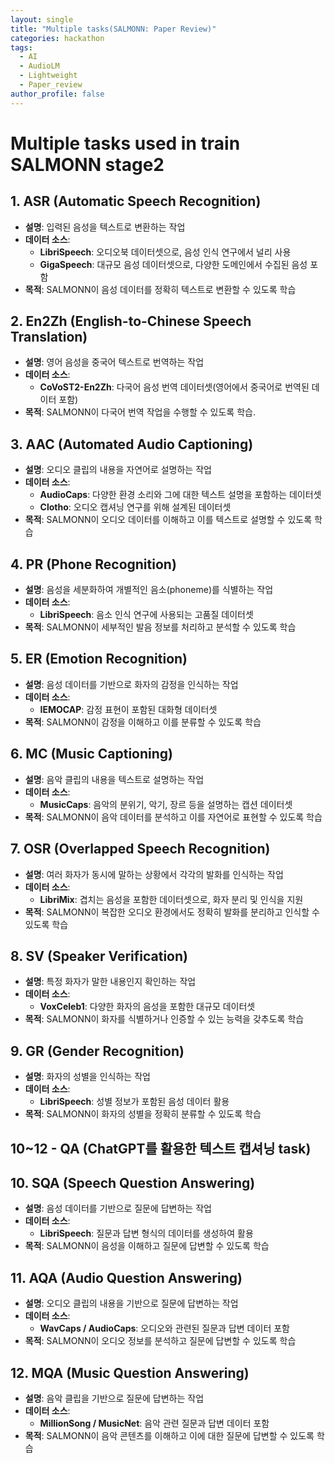 ```yaml
---
layout: single
title: "Multiple tasks(SALMONN: Paper Review)"
categories: hackathon
tags:
  - AI
  - AudioLM
  - Lightweight
  - Paper_review
author_profile: false
---
```


# **Multiple tasks used in train SALMONN stage2**



## **1. ASR (Automatic Speech Recognition)**

- **설명**: 입력된 음성을 텍스트로 변환하는 작업
- **데이터 소스**:
  - **LibriSpeech**: 오디오북 데이터셋으로, 음성 인식 연구에서 널리 사용
  - **GigaSpeech**: 대규모 음성 데이터셋으로, 다양한 도메인에서 수집된 음성 포함
- **목적**: SALMONN이 음성 데이터를 정확히 텍스트로 변환할 수 있도록 학습

## **2. En2Zh (English-to-Chinese Speech Translation)**

- **설명**: 영어 음성을 중국어 텍스트로 번역하는 작업
- **데이터 소스**:
  - **CoVoST2-En2Zh**: 다국어 음성 번역 데이터셋(영어에서 중국어로 번역된 데이터 포함)
- **목적**: SALMONN이 다국어 번역 작업을 수행할 수 있도록 학습.

## **3. AAC (Automated Audio Captioning)**

- **설명**: 오디오 클립의 내용을 자연어로 설명하는 작업
- **데이터 소스**:
  - **AudioCaps**: 다양한 환경 소리와 그에 대한 텍스트 설명을 포함하는 데이터셋
  - **Clotho**: 오디오 캡셔닝 연구를 위해 설계된 데이터셋
- **목적**: SALMONN이 오디오 데이터를 이해하고 이를 텍스트로 설명할 수 있도록 학습

## **4. PR (Phone Recognition)**

- **설명**: 음성을 세분화하여 개별적인 음소(phoneme)를 식별하는 작업
- **데이터 소스**:
  - **LibriSpeech**: 음소 인식 연구에 사용되는 고품질 데이터셋
- **목적**: SALMONN이 세부적인 발음 정보를 처리하고 분석할 수 있도록 학습

## **5. ER (Emotion Recognition)**

- **설명**: 음성 데이터를 기반으로 화자의 감정을 인식하는 작업
- **데이터 소스**:
  - **IEMOCAP**: 감정 표현이 포함된 대화형 데이터셋
- **목적**: SALMONN이 감정을 이해하고 이를 분류할 수 있도록 학습

## **6. MC (Music Captioning)**

- **설명**: 음악 클립의 내용을 텍스트로 설명하는 작업
- **데이터 소스**:
  - **MusicCaps**: 음악의 분위기, 악기, 장르 등을 설명하는 캡션 데이터셋
- **목적**: SALMONN이 음악 데이터를 분석하고 이를 자연어로 표현할 수 있도록 학습

## **7. OSR (Overlapped Speech Recognition)**

- **설명**: 여러 화자가 동시에 말하는 상황에서 각각의 발화를 인식하는 작업
- **데이터 소스**:
  - **LibriMix**: 겹치는 음성을 포함한 데이터셋으로, 화자 분리 및 인식을 지원
- **목적**: SALMONN이 복잡한 오디오 환경에서도 정확히 발화를 분리하고 인식할 수 있도록 학습

## **8. SV (Speaker Verification)**

- **설명**: 특정 화자가 말한 내용인지 확인하는 작업
- **데이터 소스**:
  - **VoxCeleb1**: 다양한 화자의 음성을 포함한 대규모 데이터셋
- **목적**: SALMONN이 화자를 식별하거나 인증할 수 있는 능력을 갖추도록 학습

## **9. GR (Gender Recognition)**

- **설명**: 화자의 성별을 인식하는 작업
- **데이터 소스**:
  - **LibriSpeech**: 성별 정보가 포함된 음성 데이터 활용
- **목적**: SALMONN이 화자의 성별을 정확히 분류할 수 있도록 학습

## 10~12 - QA (ChatGPT를 활용한 텍스트 캡셔닝 task)



## **10. SQA (Speech Question Answering)**

- **설명**: 음성 데이터를 기반으로 질문에 답변하는 작업
- **데이터 소스**:
  - **LibriSpeech**: 질문과 답변 형식의 데이터를 생성하여 활용
- **목적**: SALMONN이 음성을 이해하고 질문에 답변할 수 있도록 학습

## **11. AQA (Audio Question Answering)**

- **설명**: 오디오 클립의 내용을 기반으로 질문에 답변하는 작업
- **데이터 소스**:
  - **WavCaps / AudioCaps**: 오디오와 관련된 질문과 답변 데이터 포함
- **목적**: SALMONN이 오디오 정보를 분석하고 질문에 답변할 수 있도록 학습

## **12. MQA (Music Question Answering)**

- **설명**: 음악 클립을 기반으로 질문에 답변하는 작업
- **데이터 소스**:
  - **MillionSong / MusicNet**: 음악 관련 질문과 답변 데이터 포함
- **목적**: SALMONN이 음악 콘텐츠를 이해하고 이에 대한 질문에 답변할 수 있도록 학습



